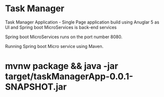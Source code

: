# Task Manager
Task Manager Application - Single Page application build using Anuglar 5 as UI and Spring boot MicroServices is back-end services

Spring boot MicroServices runs on the port number 8080.

Running Spring boot Micro service using Maven.
# mvnw package && java -jar target/taskManagerApp-0.0.1-SNAPSHOT.jar
